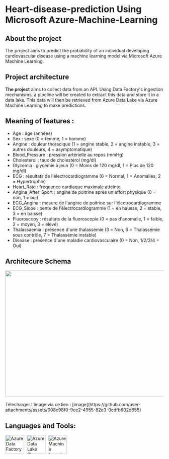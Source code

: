 # Heart-disease-prediction Using Microsoft Azure-Machine-Learning

## About the project
The project aims to predict the probability of an individual developing cardiovascular disease using a machine learning model via Microsoft Azure Machine Learning.

## Project architecture

**The project** aims to collect data from an API. Using Data Factory's ingestion mechanisms, a pipeline will be created to extract this data and store it in a data lake. This data will then be retrieved from Azure Data Lake via Azure Machine Learning to make predictions.



## Meaning of features  :
<ul>
<li>Age : âge (années)</li>
<li>Sex : sexe (0 = femme, 1 = homme)</li>
<li>Angine : douleur thoracique (1 = angine stable, 2 = angine instable, 3 = autres douleurs, 4 = asymptomatique)</li>
<li>Blood_Pressure : pression artérielle au repos (mmHg)</li>
<li>Cholesterol : taux de cholestérol (mg/dl)</li>
<li>Glycemia : glycémie à jeun (0 = Moins de 120 mg/dl, 1 = Plus de 120 mg/dl)</li>
<li>ECG : résultats de l'électrocardiogramme (0 = Normal, 1 = Anomalies, 2 = Hypertrophie)</li>
<li>Heart_Rate : fréquence cardiaque maximale atteinte</li>
<li>Angina_After_Sport : angine de poitrine après un effort physique (0 = non, 1 = oui)</li>
<li>ECG_Angina : mesure de l'angine de poitrine sur l'électrocardiogramme</li>
<li>ECG_Slope : pente de l'électrocardiogramme (1 = en hausse, 2 = stable, 3 = en baisse)</li>
<li>Fluoroscopy : résultats de la fluoroscopie (0 = pas d'anomalie, 1 = faible, 2 = moyen, 3 = élevé)</li>
<li>Thalassaemia : présence d'une thalassémie (3 = Non, 6 = Thalassémie sous contrôle, 7 = Thalassémie instable)</li>
<li>Disease : présence d'une maladie cardiovasculaire (0 = Non, 1/2/3/4 = Oui)</li>
</ul>

## Architecure Schema
<div align="center">
  <img src="https://github.com/user-attachments/assets/008c98f0-9ce2-4955-82e3-0cdfb602d655" width="600" height="400"/>
  
</div><br>
Télecharger l'image via ce lien : [image](https://github.com/user-attachments/assets/008c98f0-9ce2-4955-82e3-0cdfb602d655)

## Languages and Tools:

<div align="left">
  <img src="https://github.com/user-attachments/assets/750e201c-21e9-42b7-a18b-b98f6c2374a2" title="Azure Data Factory" alt="Azure Data Factory" width="60" height="60"/>&nbsp;
  <img src="https://github.com/user-attachments/assets/0f20c400-570e-431c-b688-20983fe1a75a" title="Azure Data Lake Storage" alt="Azure Data Lake Storage" width="60" height="60"/>&nbsp;
  <img src="https://github.com/user-attachments/assets/02118f60-f9e4-47ed-a25b-f219463324c0" title="Azure Machine Learning" alt="Azure Machine Learning" width="60" height="60"/>&nbsp;
</div>


